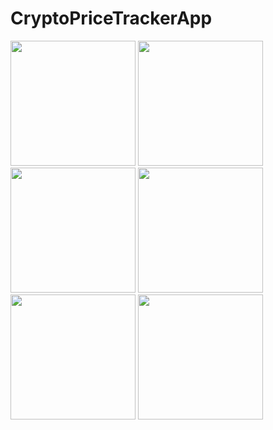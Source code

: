 # CryptoPriceTrackerApp

<img src="https://github.com/pakkawat-boonsri/CryptoPriceTrackerApp/assets/91787198/26d7e138-aa7a-4ebc-b71b-f56dee19977c" width="200"/>
<img src="https://github.com/pakkawat-boonsri/CryptoPriceTrackerApp/assets/91787198/2e2781ce-7d16-4277-8e77-63ccc845dd79" width="200"/>
<img src="https://github.com/pakkawat-boonsri/CryptoPriceTrackerApp/assets/91787198/ccc24e57-30da-4565-8096-e48ebabca6be" width="200"/>
<img src="https://github.com/pakkawat-boonsri/CryptoPriceTrackerApp/assets/91787198/be76ab8b-a171-4b62-9897-495c193be493" width="200"/>
<img src="https://github.com/pakkawat-boonsri/CryptoPriceTrackerApp/assets/91787198/3713a5e1-5528-400d-84cb-8f2cf94336a5" width="200"/>
<img src="https://github.com/pakkawat-boonsri/CryptoPriceTrackerApp/assets/91787198/b13bd179-9713-4c36-80a0-0c238103f45c" width="200"/>

